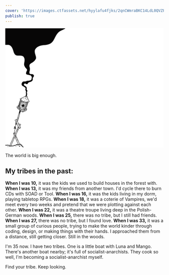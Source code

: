 ```yaml
---
cover: 'https://images.ctfassets.net/hyylafu4fjks/2qnCWmraBKC14LdL0QVZPY/3a95e76adede3eedf5db81383703a267/Untitled_Artwork_13.png'
publish: true
---
```

![153](tribe-precarious.webp)

The world is big enough.

## My tribes in the past:

**When I was 10,** it was the kids we used to build houses in the forest with.
**When I was 13,** it was my friends from another town. I'd cycle there to burn CDs with SOAD or Tool.
**When I was 16,** it was the kids living in my dorm, playing tabletop RPGs.
**When I was 18,** it was a coterie of Vampires, we'd meet every two weeks and pretend that we were plotting against each other.
**When I was 22,** it was a theatre troupe living deep in the Polish-German woods.
**When I was 25,** there was no tribe, but I still had friends.
**When I was 27,** there was no tribe, but I found love.
**When I was 33,** it was a small group of curious people, trying to make the world kinder through coding, design, or making things with their hands. I approached them from a distance, still getting closer. Still in the woods.

I'm 35 now. I have two tribes. One is a little boat with Luna and Mango. There's another boat nearby; it's full of socialist-anarchists. They cook so well, I'm becoming a socialist-anarchist myself.

Find your tribe. Keep looking.
